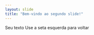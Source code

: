 ```yaml
---
layout: slide
title: "Bem-vindo ao segundo slide!"
---
```

Seu texto
Use a seta esquerda para voltar